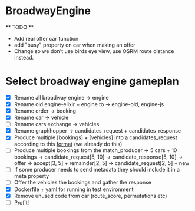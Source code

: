 # BroadwayEngine

** TODO **

- Add real offer car function
- add "busy" property on car when making an offer
- Change so we don't use birds eye view, use OSRM route distance instead.

# Select broadway engine gameplan

- [x] Rename all broadway engine -> engine
- [x] Rename old engine-elixir + engine to -> engine-old, engine-js
- [x] Rename order -> booking
- [x] Rename car -> vehicle
- [ ] Rename cars exchange -> vehicles
- [x] Rename graphhopper -> candidates_request + candidates_response
- [x] Produce multiple [bookings] + [vehicles] into a candidates_request according to this [format](https://docs.graphhopper.com/#tag/Route-Optimization-API)
      (we already do this)
- [ ] Produce multiple bookings from the match_producer
      -> 5 cars + 10 bookings -> candidate_request[5, 10] -> candidate_response[5, 10] -> offer -> accept[3, 5] + remainder[2, 5] -> candidate_request[2, 5] + new
- [ ] If some producer needs to send metadata they should include it in a meta property
- [ ] Offer the vehicles the bookings and gather the response
- [x] Dockerfile + yaml for running in test environment
- [x] Remove unused code from car (route_score, permutations etc)
- [ ] Profit!
